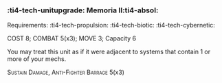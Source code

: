 ### :ti4-tech-unitupgrade: **Memoria II**:ti4-absol:

Requirements: :ti4-tech-propulsion: :ti4-tech-biotic: :ti4-tech-cybernetic:

COST 8; COMBAT 5(x3); MOVE 3; Capacity 6

You may treat this unit as if it were adjacent to systems that contain 1 or more of your mechs.

<span style="font-variant:small-caps;">Sustain Damage</span>, <span style="font-variant:small-caps;">Anti-Fighter Barrage</span> 5(x3)
